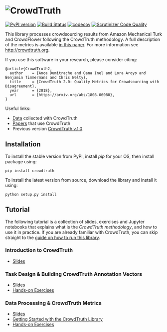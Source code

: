 # ![CrowdTruth](http://crowdtruth.org/wp-content/uploads/2016/11/CrowdTruth.png)

[![PyPI version](https://badge.fury.io/py/CrowdTruth.svg)](https://badge.fury.io/py/CrowdTruth) [![Build Status](https://travis-ci.org/CrowdTruth/CrowdTruth-core.svg?branch=master)](https://travis-ci.org/CrowdTruth/CrowdTruth-core) [![codecov](https://codecov.io/gh/CrowdTruth/CrowdTruth-core/branch/master/graph/badge.svg)](https://codecov.io/gh/CrowdTruth/CrowdTruth-core) [![Scrutinizer Code Quality](https://scrutinizer-ci.com/g/CrowdTruth/CrowdTruth-core/badges/quality-score.png?b=master)](https://scrutinizer-ci.com/g/CrowdTruth/CrowdTruth-core/?branch=master) 

This library processes crowdsourcing results from Amazon Mechanical Turk and CrowdFlower following the CrowdTruth methodology. A full description of the metrics is available [in this paper](https://arxiv.org/abs/1808.06080). For more information see http://crowdtruth.org.

If you use this software in your research, please consider citing:

```
@article{CrowdTruth2,
  author    = {Anca Dumitrache and Oana Inel and Lora Aroyo and Benjamin Timmermans and Chris Welty},
  title     = {CrowdTruth 2.0: Quality Metrics for Crowdsourcing with Disagreement},
  year      = {2018},
  url       = {https://arxiv.org/abs/1808.06080},
}
```

Useful links:

* [Data](http://data.crowdtruth.org/) collected with CrowdTruth
* [Papers](http://crowdtruth.org/papers/) that use CrowdTruth
* Previous version [CrowdTruth v.1.0](https://github.com/CrowdTruth/CrowdTruth)


## Installation

To install the stable version from PyPI, install *pip* for your OS, then install package using:
```
pip install crowdtruth
```

To install the latest version from source, download the library and install it using:
```
python setup.py install
```

## Tutorial

The following tutorial is a collection of slides, exercises and Jupyter notebooks that explains what is the *CrowdTruth methodology*, and how to use it in practice. If you are already familiar with CrowdTruth, you can skip straight to the [guide on how to run this library](tutorial/getting_started.md).

### Introduction to CrowdTruth

* [Slides]()

### Task Design & Building CrowdTruth Annotation Vectors

* [Slides]()
* [Hands-on Exercises](tutorial/handout_session_2.md)

### Data Processing & CrowdTruth Metrics 

* [Slides]()
* [Getting Started with the CrowdTruth Library](tutorial/getting_started.md)
* [Hands-on Exercises](tutorial/handout_session_3.md)
